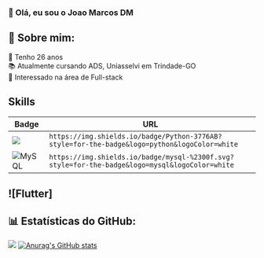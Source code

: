 ### 👋 Olá, eu sou o Joao Marcos DM

## 💫 Sobre mim:
👴 Tenho 26 anos<br>📚 Atualmente cursando ADS, Uniasselvi em Trindade-GO<br>👀 Interessado na área de Full-stack<br>


## Skills

Badge | URL
------------ | -------------
<img src="https://img.shields.io/badge/Python-3776AB?style=for-the-badge&logo=python&logoColor=white" /> | `https://img.shields.io/badge/Python-3776AB?style=for-the-badge&logo=python&logoColor=white`
![MySQL](https://img.shields.io/badge/mysql-%2300f.svg?style=for-the-badge&logo=mysql&logoColor=white) | `https://img.shields.io/badge/mysql-%2300f.svg?style=for-the-badge&logo=mysql&logoColor=white`
![Flutter]
---
## 📊 Estatísticas do GitHub:
![](https://github-readme-stats.vercel.app/api?username=diogobonet&theme=dark&hide_border=false&include_all_commits=true&count_private=true)
[![Anurag's GitHub stats](https://github-readme-stats.vercel.app/api?username=jauumgod)](https://github.com/jauumgod/github-readme-stats)
